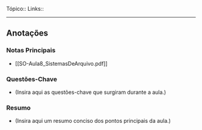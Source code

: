 Tópico::
Links::

---

## Anotações

### Notas Principais

- [[SO-Aula8_SistemasDeArquivo.pdf]]

### Questões-Chave

- (Insira aqui as questões-chave que surgiram durante a aula.)

### Resumo

- (Insira aqui um resumo conciso dos pontos principais da aula.)




